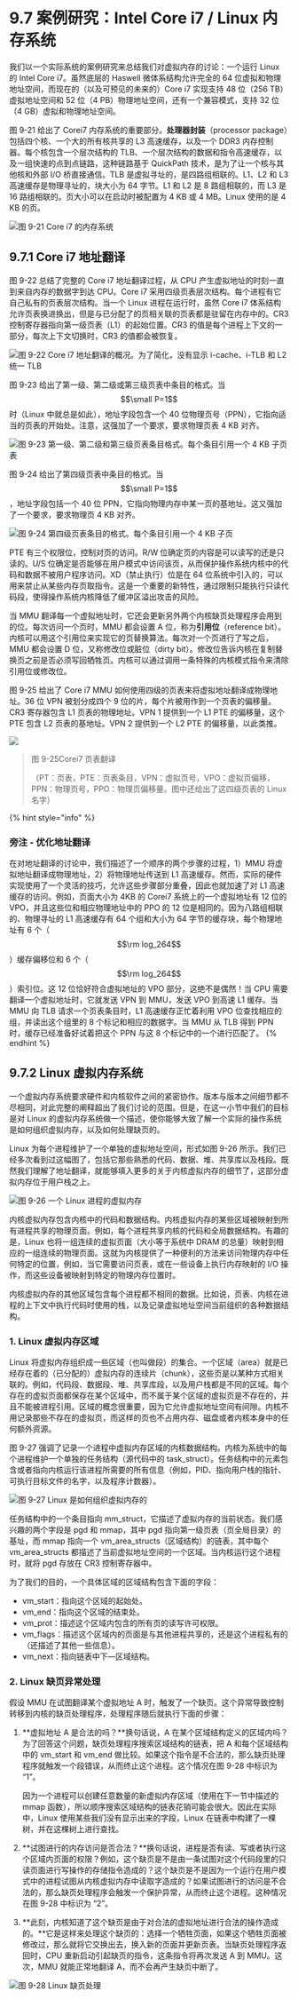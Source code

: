 # 9.7 案例研究：Intel Core i7 / Linux 内存系统

我们以一个实际系统的案例研究来总结我们对虚拟内存的讨论：一个运行 Linux 的 Intel Core i7。虽然底层的 Haswell 微体系结构允许完全的 64 位虚拟和物理地址空间，而现在的（以及可预见的未来的）Core i7 实现支持 48 位（256 TB）虚拟地址空间和 52 位（4 PB）物理地址空间，还有一个兼容模式，支持 32 位（4 GB）虚拟和物理地址空间。

图 9-21 给出了 Corei7 内存系统的重要部分。**处理器封装**（processor package）包括四个核、一个大的所有核共享的 L3 高速缓存，以及一个 DDR3 内存控制器。每个核包含一个层次结构的 TLB、一个层次结构的数据和指令高速缓存，以及一组快速的点到点链路，这种链路基于 QuickPath 技术，是为了让一个核与其他核和外部 I/O 桥直接通信。TLB 是虚拟寻址的，是四路组相联的。L1、L2 和 L3 高速缓存是物理寻址的，块大小为 64 字节。L1 和 L2 是 8 路组相联的，而 L3 是 16 路组相联的。页大小可以在启动时被配置为 4 KB 或 4 MB。Linux 使用的是 4 KB 的页。

![&#x56FE; 9-21 Core i7 &#x7684;&#x5185;&#x5B58;&#x7CFB;&#x7EDF;](../../.gitbook/assets/0921-corei7-de-nei-cun-xi-tong-.png)

## 9.7.1 Core i7 地址翻译

图 9-22 总结了完整的 Core i7 地址翻译过程，从 CPU 产生虚拟地址的时刻一直到来自内存的数据字到达 CPU。Core i7 采用四级页表层次结构。每个进程有它自己私有的页表层次结构。当一个 Linux 进程在运行时，虽然 Core i7 体系结构允许页表换进换出，但是与已分配了的页相关联的页表都是驻留在内存中的。CR3 控制寄存器指向第一级页表（L1）的起始位置。CR3 的值是每个进程上下文的一部分，每次上下文切换时，CR3 的值都会被恢复。

![&#x56FE; 9-22 Core i7 &#x5730;&#x5740;&#x7FFB;&#x8BD1;&#x7684;&#x6982;&#x51B5;&#x3002;&#x4E3A;&#x4E86;&#x7B80;&#x5316;&#xFF0C;&#x6CA1;&#x6709;&#x663E;&#x793A; i-cache&#x3001;i-TLB &#x548C; L2 &#x7EDF;&#x4E00; TLB](../../.gitbook/assets/09-22%20corei7地址翻译的概况.png)

图 9-23 给出了第一级、第二级或第三级页表中条目的格式。当 $$\small P=1$$ 时（Linux 中就总是如此），地址字段包含一个 40 位物理页号（PPN），它指向适当的页表的开始处。注意，这强加了一个要求，要求物理页表 4 KB 对齐。

![&#x56FE; 9-23 &#x7B2C;&#x4E00;&#x7EA7;&#x3001;&#x7B2C;&#x4E8C;&#x7EA7;&#x548C;&#x7B2C;&#x4E09;&#x7EA7;&#x9875;&#x8868;&#x6761;&#x76EE;&#x683C;&#x5F0F;&#x3002;&#x6BCF;&#x4E2A;&#x6761;&#x76EE;&#x5F15;&#x7528;&#x4E00;&#x4E2A; 4 KB &#x5B50;&#x9875;&#x8868;](../../.gitbook/assets/09-23%20第一级、第二级和第三级页表条目格式.png)

图 9-24 给出了第四级页表中条目的格式。当$$\small P=1$$，地址字段包括一个 40 位 PPN，它指向物理内存中某一页的基地址。这又强加了一个要求，要求物理页 4 KB 对齐。

![&#x56FE; 9-24 &#x7B2C;&#x56DB;&#x7EA7;&#x9875;&#x8868;&#x6761;&#x76EE;&#x7684;&#x683C;&#x5F0F;&#x3002;&#x6BCF;&#x4E2A;&#x6761;&#x76EE;&#x5F15;&#x7528;&#x4E00;&#x4E2A; 4 KB &#x5B50;&#x9875;](../../.gitbook/assets/0924-di-si-ji-ye-biao-tiao-mu-de-ge-shi-.png)

PTE 有三个权限位，控制对页的访问。R/W 位确定页的内容是可以读写的还是只读的。U/S 位确定是否能够在用户模式中访问该页，从而保护操作系统内核中的代码和数据不被用户程序访问。XD（禁止执行）位是在 64 位系统中引入的，可以用来禁止从某些内存页取指令。这是一个重要的新特性，通过限制只能执行只读代码段，使得操作系统内核降低了缓冲区溢出攻击的风险。

当 MMU 翻译每一个虚拟地址时，它还会更新另外两个内核缺页处理程序会用到的位。每次访问一个页时，MMU 都会设置 A 位，称为**引用位**（reference bit）。内核可以用这个引用位来实现它的页替换算法。每次对一个页进行了写之后，MMU 都会设置 D 位，又称修改位或脏位（dirty bit）。修改位告诉内核在复制替换页之前是否必须写回牺牲页。内核可以通过调用一条特殊的内核模式指令来清除引用位或修改位。

图 9-25 给出了 Core i7 MMU 如何使用四级的页表来将虚拟地址翻译成物理地址。36 位 VPN 被划分成四个 9 位的片，每个片被用作到一个页表的偏移量。CR3 寄存器包含 L1 页表的物理地址。VPN 1 提供到一个 L1 PTE 的偏移量，这个 PTE 包含 L2 页表的基地址。VPN 2 提供到一个 L2 PTE 的偏移量，以此类推。

![](../../.gitbook/assets/09-25%20corei7页表翻译.png)

> 图 9-25Corei7 页表翻译 
>
> （PT：页表，PTE：页表条目，VPN：虚拟页号，VPO：虚拟页偏移，PPN：物理页号，PPO：物理页偏移量。图中还给出了这四级页表的 Linux 名字）

{% hint style="info" %}
### 旁注 - 优化地址翻译

在对地址翻译的讨论中，我们描述了一个顺序的两个步骤的过程，1）MMU 将虚拟地址翻译成物理地址，2）将物理地址传送到 L1 高速缓存。然而，实际的硬件实现使用了一个灵活的技巧，允许这些步骤部分重叠，因此也就加速了对 L1 高速缓存的访问。例如，页面大小为 4KB 的 Corei7 系统上的一个虚拟地址有 12 位的 VPO，并且这些位和相应物理地址中的 PPO 的 12 位是相同的。因为八路组相联的、物理寻址的 L1 高速缓存有 64 个组和大小为 64 字节的缓存块，每个物理地址有 6 个（$$\rm log_264$$）缓存偏移位和 6 个（$$\rm log_264$$）索引位。这 12 位恰好符合虚拟地址的 VPO 部分，这绝不是偶然！当 CPU 需要翻译一个虚拟地址时，它就发送 VPN 到 MMU，发送 VPO 到高速 L1 缓存。当 MMU 向 TLB 请求一个页表条目时，L1 高速缓存正忙着利用 VPO 位查找相应的组，并读出这个组里的 8 个标记和相应的数据字。当 MMU 从 TLB 得到 PPN 时，缓存已经准备好试着把这个 PPN 与这 8 个标记中的一个进行匹配了。
{% endhint %}

## 9.7.2 Linux 虚拟内存系统

一个虚拟内存系统要求硬件和内核软件之间的紧密协作。版本与版本之间细节都不尽相同，对此完整的阐释超出了我们讨论的范围。但是，在这一小节中我们的目标是对 Linux 的虚拟内存系统做一个描述，使你能够大致了解一个实际的操作系统是如何组织虚拟内存，以及如何处理缺页的。

Linux 为每个进程维护了一个单独的虚拟地址空间，形式如图 9-26 所示。我们已经多次看到过这幅图了，包括它那些熟悉的代码、数据、堆、共享库以及栈段。既然我们理解了地址翻译，就能够填入更多的关于内核虚拟内存的细节了，这部分虚拟内存位于用户栈之上。

![&#x56FE; 9-26 &#x4E00;&#x4E2A; Linux &#x8FDB;&#x7A0B;&#x7684;&#x865A;&#x62DF;&#x5185;&#x5B58;](../../.gitbook/assets/0926-yi-ge-linux-jin-cheng-de-xu-ni-nei-cun-.png)

内核虚拟内存包含内核中的代码和数据结构。内核虚拟内存的某些区域被映射到所有进程共享的物理页面。例如，每个进程共享内核的代码和全局数据结构。有趣的是，Linux 也将一组连续的虚拟页面（大小等于系统中 DRAM 的总量）映射到相应的一组连续的物理页面。这就为内核提供了一种便利的方法来访问物理内存中任何特定的位置，例如，当它需要访问页表，或在一些设备上执行内存映射的 I/O 操作，而这些设备被映射到特定的物理内存位置时。

内核虚拟内存的其他区域包含每个进程都不相同的数据。比如说，页表、内核在进程的上下文中执行代码时使用的栈，以及记录虚拟地址空间当前组织的各种数据结构。

### 1. Linux 虚拟内存区域

Linux 将虚拟内存组织成一些区域（也叫做段）的集合。一个区域（area）就是已经存在着的（已分配的）虚拟内存的连续片（chunk），这些页是以某种方式相关联的。例如，代码段、数据段、堆、共享库段，以及用户栈都是不同的区域。每个存在的虚拟页面都保存在某个区域中，而不属于某个区域的虚拟页是不存在的，并且不能被进程引用。区域的概念很重要，因为它允许虚拟地址空间有间隙。内核不用记录那些不存在的虚拟页，而这样的页也不占用内存、磁盘或者内核本身中的任何额外资源。

图 9-27 强调了记录一个进程中虚拟内存区域的内核数据结构。内核为系统中的每个进程维护一个单独的任务结构（源代码中的 task\_struct）。任务结构中的元素包含或者指向内核运行该进程所需要的所有信息（例如，PID、指向用户栈的指针、可执行目标文件的名字，以及程序计数器）。

![&#x56FE; 9-27 Linux &#x662F;&#x5982;&#x4F55;&#x7EC4;&#x7EC7;&#x865A;&#x62DF;&#x5185;&#x5B58;&#x7684;](../../.gitbook/assets/0927-linux-shi-ru-he-zu-zhi-xu-ni-nei-cun-de-.png)

任务结构中的一个条目指向 mm\_struct，它描述了虚拟内存的当前状态。我们感兴趣的两个字段是 pgd 和 mmap，其中 pgd 指向第一级页表（页全局目录）的基址，而 mmap 指向一个 vm\_area\_structs（区域结构）的链表，其中每个 vm\_area\_structs 都描述了当前虚拟地址空间的一个区域。当内核运行这个进程时，就将 pgd 存放在 CR3 控制寄存器中。

为了我们的目的，一个具体区域的区域结构包含下面的字段：

* vm\_start：指向这个区域的起始处。
* vm\_end：指向这个区域的结束处。
* vm\_prot：描述这个区域内包含的所有页的读写许可权限。
* vm\_flags：描述这个区域内的页面是与其他进程共享的，还是这个进程私有的（还描述了其他一些信息）。
* vm\_next：指向链表中下—区域结构。

### 2. Linux 缺页异常处理

假设 MMU 在试图翻译某个虚拟地址 A 时，触发了一个缺页。这个异常导致控制转移到内核的缺页处理程序，处理程序随后就执行下面的步骤：

1. **虚拟地址 A 是合法的吗？**换句话说，A 在某个区域结构定义的区域内吗？为了回答这个问题，缺页处理程序搜索区域结构的链表，把 A 和每个区域结构中的 vm\_start 和 vm\_end 做比较。如果这个指令是不合法的，那么缺页处理程序就触发一个段错误，从而终止这个进程。这个情况在图 9-28 中标识为 “1”。

   因为一个进程可以创建任意数量的新虚拟内存区域（使用在下一节中描述的 mmap 函数），所以顺序搜索区域结构的链表花销可能会很大。因此在实际中，Linux 使用某些我们没有显示出来的字段，Linux 在链表中构建了一棵树，并在这棵树上进行查找。

2. **试图进行的内存访问是否合法？**换句话说，进程是否有读、写或者执行这个区域内页面的权限？例如，这个缺页是不是由一条试图对这个代码段里的只读页面进行写操作的存储指令造成的？这个缺页是不是因为一个运行在用户模式中的进程试图从内核虚拟内存中读取字造成的？如果试图进行的访问是不合法的，那么缺页处理程序会触发一个保护异常，从而终止这个进程。这种情况在图 9-28 中标识为 “2”。
3. **此刻，内核知道了这个缺页是由于对合法的虚拟地址进行合法的操作造成的。**它是这样来处理这个缺页的：选择一个牺牲页面，如果这个牺牲页面被修改过，那么就将它交换出去，换入新的页面并更新页表。当缺页处理程序返回时，CPU 重新启动引起缺页的指令，这条指令将再次发送 A 到 MMU。这次，MMU 就能正常地翻译 A，而不会再产生缺页中断了。

![&#x56FE; 9-28 Linux &#x7F3A;&#x9875;&#x5904;&#x7406;](../../.gitbook/assets/0928-linux-que-ye-chu-li-.png)

